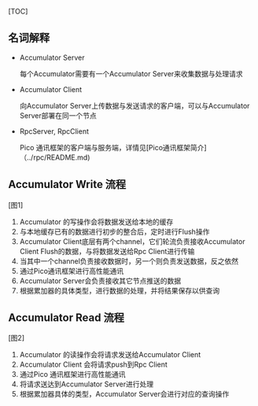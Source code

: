 [TOC]

## 名词解释

* Accumulator Server

    每个Accumulator需要有一个Accumulator Server来收集数据与处理请求

* Accumulator Client

    向Accumulator Server上传数据与发送请求的客户端，可以与Accumulator Server部署在同一个节点

* RpcServer, RpcClient

    Pico 通讯框架的客户端与服务端，详情见[Pico通讯框架简介]（../rpc/README.md)

## Accumulator Write 流程 

[图1]

1. Accumulator 的写操作会将数据发送给本地的缓存
2. 与本地缓存已有的数据进行初步的整合后，定时进行Flush操作
3. Accumulator Client底层有两个channel，它们轮流负责接收Accumulator Client Flush的数据，与将数据发送给Rpc Client进行传输
4. 当其中一个channel负责接收数据时，另一个则负责发送数据，反之依然
5. 通过Pico通讯框架进行高性能通讯
6. Accumulator Server会负责接收其它节点推送的数据
7. 根据累加器的具体类型，进行数据的处理，并将结果保存以供查询

## Accumulator Read 流程

[图2]

1. Accumulator 的读操作会将请求发送给Accumulator Client
2. Accumulator Client 会将请求push到Rpc Client
3. 通过Pico 通讯框架进行高性能通讯
4. 将请求送达到Accumulator Server进行处理
5. 根据累加器具体的类型，Accumulator Server会进行对应的查询操作
